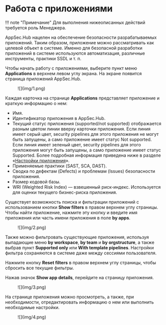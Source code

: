 # Работа с приложениями

!!! note "Примечание"
    Для выполнения нижеописанных действий требуется роль Менеджера.

AppSec.Hub нацелен на обеспечение безопасности разрабатываемых приложений. Таким образом, приложение можно рассматривать как целевой объект в системе. Именно для безопасной разработки приложений в системе используются автоматизация, различные инструменты, практики SSDL и т. п.

Чтобы начать работу с приложениями, выберите пункт меню **Applications** в верхнем левом углу экрана. На экране появится страница приложений AppSec.Hub.

<figure markdown>![](img/1.png)</figure>

Каждая карточка на странице **Applications** представляет приложение и краткую информацию о нем:

* Имя.
* Идентификатор приложения в AppSec.Hub.
* Текущий статус приложения (supported/not supported) отображается разным цветом линии вверху карточки приложения. Если линия имеет серый цвет, security pipelines для этого приложения не могут быть запущены, а само приложение имеет статус Not supported. Если линия имеет зеленый цвет, security pipelines для этого приложения могут быть запущены, а само приложение имеет статус Supported. Более подробная информация приведена ниже в разделе «[Настройки приложения]()».
* Применяемые практики (SAST, SCA, DAST).
* Сводка по дефектам (Defects) и проблемам (Issues) безопасности приложения.
* Размер кодовой базы.
* WRI (Weighted Risk Index) — взвешенный риск-индекс. Используется для оценки текущего бизнес-риска приложения.

Существует возможность поиска и фильтрации приложений с использованием кнопки **Show filters** в правом верхнем углу страницы. Чтобы найти приложение, нажмите эту кнопку и введите имя приложения или часть имени приложения в поле **by apps**.

<figure markdown>![](img/2.png)</figure>

Также можно фильтровать существующие приложения, используя выпадающие меню **by workspace**, **by team** и **by orgstructure**, а также выбрав пункт **Supported only** или **With template pipelines**. Настройки фильтра сохраняются в системе даже между сессиями пользователя.

Нажмите кнопку **Reset filters** в правом верхнем углу страницы, чтобы сбросить все текущие фильтры.

Нажав значок **Show app details**, перейдите на страницу приложения.

<figure markdown>![](img/3.png)</figure>

На странице приложения можно просмотреть, а также, при необходимости, отредактировать информацию о нем или выполнить необходимые настройки.

<figure markdown>![](img/4.png)</figure>